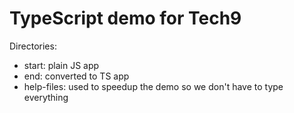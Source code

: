 # TypeScript demo for Tech9

Directories:
 - start: plain JS app
 - end: converted to TS app
 - help-files: used to speedup the demo so we don't have to type everything
